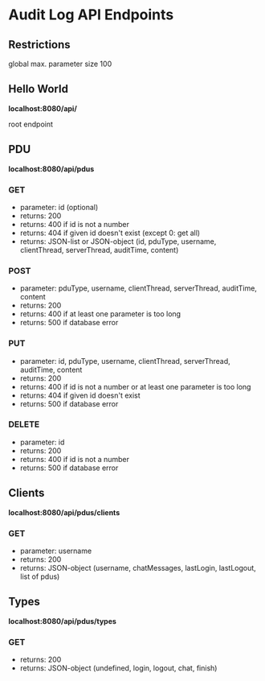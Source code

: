# Audit Log API Endpoints #

## Restrictions ##

global max. parameter size 100

## Hello World ##

**localhost:8080/api/**
<p>
    root endpoint
</p>

## PDU ##

**localhost:8080/api/pdus**
<h3>GET</h3>
<ul>
    <li>parameter: id (optional)</li>
    <li>returns: 200</li>
    <li>returns: 400 if id is not a number</li>
    <li>returns: 404 if given id doesn't exist (except 0: get all)</li>
    <li>returns: JSON-list or JSON-object (id, pduType, username, clientThread, serverThread, auditTime, content)</li>
</ul>
<h3>POST</h3>
<ul>
    <li>parameter: pduType, username, clientThread, serverThread, auditTime, content</li>
    <li>returns: 200</li>
    <li>returns: 400 if at least one parameter is too long</li>
    <li>returns: 500 if database error</li>
</ul>
<h3>PUT</h3>
<ul>
    <li>parameter: id, pduType, username, clientThread, serverThread, auditTime, content</li>
    <li>returns: 200</li>
    <li>returns: 400 if id is not a number or at least one parameter is too long</li>
    <li>returns: 404 if given id doesn't exist</li>
    <li>returns: 500 if database error</li>
</ul>
<h3>DELETE</h3>
<ul>
    <li>parameter: id</li>
    <li>returns: 200</li>
    <li>returns: 400 if id is not a number</li>
    <li>returns: 500 if database error</li>
</ul>

## Clients ##

**localhost:8080/api/pdus/clients**
<h3>GET</h3>
<ul>
    <li>parameter: username</li>
    <li>returns: 200</li>
    <li>returns: JSON-object (username, chatMessages, lastLogin, lastLogout, list of pdus)</li>
</ul>

## Types ##

**localhost:8080/api/pdus/types**
<h3>GET</h3>
<ul>
    <li>returns: 200</li>
    <li>returns: JSON-object (undefined, login, logout, chat, finish)</li>
</ul>